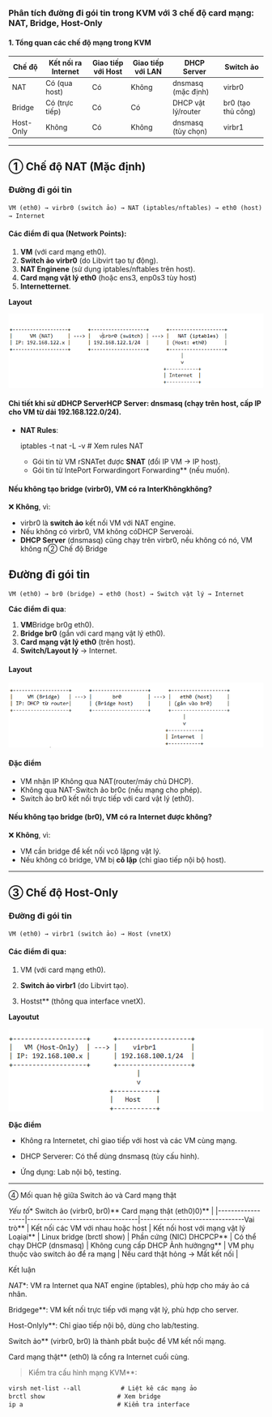 ### Phân tích đường đi gói tin trong KVM với 3 chế độ card mạng: NAT, Bridge, Host-Only  

#### 1. Tổng quan các chế độ mạng trong KVM
| Chế độ  | Kết nối ra Internet | Giao tiếp với Host | Giao tiếp với LAN | DHCP Server          | Switch ảo      |
|------------|-----------------------|----------------------|----------------------|-------------------------|-------------------|
| NAT    | Có (qua host)         | Có                   | Không                | dnsmasq (mặc định)    | virbr0          |
| Bridge | Có (trực tiếp)        | Có                   | Có                   | DHCP vật lý/router      | br0 (tạo thủ công) |
| Host-Only | Không               | Có                   | Không                | dnsmasq (tùy chọn)    | virbr1          |

---

## ① Chế độ NAT (Mặc định)

### Đường đi gói tin

    VM (eth0) → virbr0 (switch ảo) → NAT (iptables/nftables) → eth0 (host) → Internet

#### Các điểm đi qua (Network Points):

1. **VM** (với card mạng eth0).  
2. **Switch ảo virbr0** (do Libvirt tạo tự động).  
3. **NAT Enginene** (sử dụng iptables/nftables trên host). 
4. **Card mạng vật lý eth0** (hoặc ens3, enp0s3 tùy host)
5. **Internetternet**. 


**Layout**

  <img src="kvm_checklist_images/Screenshot_1.png">

#### **Chi tiết khi sử dDHCP ServerHCP Server**: dnsmasq (chạy trên host, cấp IP cho VM từ dải 192.168.122.0/24).  

- **NAT Rules**:  
 
  iptables -t nat -L -v  # Xem rules NAT
  
  - Gói tin từ VM rSNATet được **SNAT** (đổi IP VM → IP host).  
  - Gói tin từ IntePort Forwardingort Forwarding** (nếu muốn).  

#### **Nếu không tạo bridge (virbr0), VM có ra InterKhôngkhông?**
❌ **Không**, vì:
- virbr0 là **switch ảo** kết nối VM với NAT engine.  
- Nếu không có virbr0, VM không cóDHCP Serveroài.  
- **DHCP Server** (dnsmasq) cũng chạy trên virbr0, nếu không có nó, VM không n② Chế độ Bridge

## Đường đi gói tin

    VM (eth0) → br0 (bridge) → eth0 (host) → Switch vật lý → Internet

**Các điểm đi qua**:

1. **VM**Bridge br0g eth0).  
2. **Bridge br0** (gắn với card mạng vật lý eth0).  
3. **Card mạng vật lý eth0** (trên host).  
4. **Switch/Layout lý** → Internet.  

#### **Layout**

  <img src="kvm_checklist_images/Screenshot_2.png">

#### **Đặc điểm**
- VM nhận IP Không qua NAT(router/máy chủ DHCP).  
- Không qua NAT-Switch ảo br0c (nếu mạng cho phép).  
- Switch ảo br0 kết nối trực tiếp với card vật lý (eth0).  

#### **Nếu không tạo bridge (br0), VM có ra Internet được không?**

❌ **Không**, vì:

- VM cần bridge để kết nối vcô lậpng vật lý.  
- Nếu không có bridge, VM bị **cô lập** (chỉ giao tiếp nội bộ host).  

---
## ③ Chế độ Host-Only

### Đường đi gói tin

    VM (eth0) → virbr1 (switch ảo) → Host (vnetX)

#### Các điểm đi qua:

1. VM (với card mạng eth0).  

2. **Switch ảo virbr1** (do Libvirt tạo).  

3. Hostst** (thông qua interface vnetX).  

**Layoutut**

  <img src="kvm_checklist_images/Screenshot_3.png">

**Đặc điểm**

  + Không ra Internetet, chỉ giao tiếp với host và các VM cùng mạng. 

  + DHCP Serverer: Có thể dùng dnsmasq (tùy cấu hình). 

  + Ứng dụng: Lab nội bộ, testing.  

---
④ Mối quan hệ giữa Switch ảo và Card mạng thật

*Yếu tố**     Switch ảo (virbr0, br0)**     Card mạng thật (eth0)0)**       |
|------------------|----------------------------------|--------------------------------Vai trò**      | Kết nối các VM với nhau hoặc host | Kết nối host với mạng vật lý   Loạiại**         | Linux bridge (brctl show)       | Phần cứng (NIC)                DHCPCP**         | Có thể chạy DHCP (dnsmasq)        | Không cung cấp DHCP            Ảnh hưởngng**    | VM phụ thuộc vào switch ảo để ra mạng | Nếu card thật hỏng → Mất kết nối |

Kết luận

*NAT**: VM ra Internet qua NAT engine (iptables), phù hợp cho máy ảo cá nhân. 

Bridgege**: VM kết nối trực tiếp với mạng vật lý, phù hợp cho server. 

Host-Onlyly**: Chỉ giao tiếp nội bộ, dùng cho lab/testing. 

Switch ảo** (virbr0, br0) là thành pbắt buộc để VM kết nối mạng. 

Card mạng thật** (eth0) là cổng ra Internet cuối cùng.  

>Kiểm tra cấu hình mạng KVM**:  

    virsh net-list --all           # Liệt kê các mạng ảo
    brctl show                    # Xem bridge
    ip a                          # Kiểm tra interface
